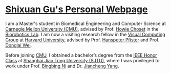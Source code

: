 # [Shixuan Gu's Personal Webpage](https://shixuan-gu.me)
I am a Master's student in Biomedical Engineering and Computer Science at [Carnegie Mellon University (CMU)](https://www.cmu.edu/), advised by Prof. [Howie Choset](http://www.cs.cmu.edu/~choset/) in the [Biorobotics Lab](https://www.ri.cmu.edu/robotics-groups/biorobotics/). I am now a visiting research fellow in the [Visual Computing Group](https://vcg.seas.harvard.edu/) at [Harvard University](https://www.harvard.edu/), advised by Prof. [Hanspeter Pfister](https://vcg.seas.harvard.edu/people) and Prof. [Donglai Wei](https://donglaiw.github.io/).

Before joining [CMU](https://www.cmu.edu/), I obtained a bachelor’s degree from the [IEEE Honor Class](https://english.seiee.sjtu.edu.cn/english/info/8338.htm) at [Shanghai Jiao Tong University (SJTU)](https://en.sjtu.edu.cn/), where I was privileged to work under Prof. [Bingbing Ni](https://scholar.google.com/citations?user=eUbmKwYAAAAJ) and Dr. [Jiancheng Yang](https://jiancheng-yang.com/).
